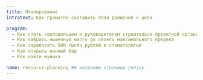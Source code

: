```yaml
---
title: Планирование
introtext: Как грамотно составить план движения к цели

program:
  - Как стать совладельцем и руководителем строительно-проектной организации
  - Как набрать мышечную массу до своего максимального предела
  - Как заработать 500 тысяч рублей в стоматологии
  - Как открыть винный бар
  - Как найти мужика

name: resource-planning ## название страницы /enjoy
---
```

